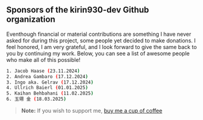 ## Sponsors of the kirin930-dev Github organization

Eventhough financial or material contributions are something I have never asked for during this project, some people yet decided to make donations. I feel honored, I am very grateful, and I look forward to give the same back to you by continuing my work. Below, you can see a list of awesome people who make all of this possible!

```bash
1. Jacob Haase (23.11.2024)
2. Andrea Gambaro (17.12.2024)
3. Ingo aka. Gelrav (17.12.2024)
4. Ullrich Baierl (01.01.2025)
5. Kaihan Behbahani (11.02.2025)
6. 玉翎 金 (18.03.2025)
```

> **Note:** If you wish to support me, [buy me a cup of coffee](https://www.paypal.com/paypalme/felixpat)
